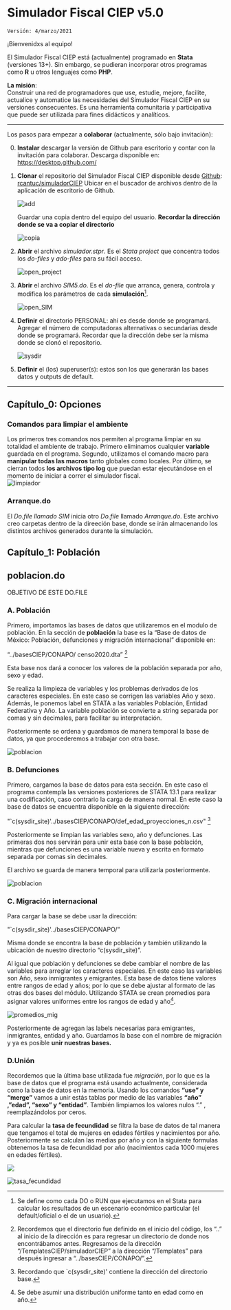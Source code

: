 # Simulador Fiscal CIEP v5.0

	Versión: 4/marzo/2021

¡Bienvenidxs al equipo!

El Simulador Fiscal CIEP está (actualmente) programado en **Stata** (versiones 13+). Sin embargo, se pudieran incorporar otros programas como **R** u otros lenguajes como **PHP**.


**La misión**:  
Construir una red de programadores que use, estudie, mejore, facilite, actualice y automatice las necesidades del Simulador Fiscal CIEP en su versiones consecuentes. Es una herramienta comunitaria y participativa que puede ser utilizada para fines didácticos y analíticos.

---

Los pasos para empezar a **colaborar** (actualmente, sólo bajo invitación):

0. **Instalar** descargar la versión de Github para escritorio y contar con la invitación para colaborar. Descarga disponible en: https://desktop.github.com/
1. **Clonar** el repositorio del Simulador Fiscal CIEP disponible desde [Github][]: [rcantuc/simuladorCIEP][simuladorCIEP]
	Ubicar en el buscador de archivos dentro de la aplicación de escritorio de Github.
	
	![add](/Images/Cap_0/add.PNG) 
	
	Guardar una copia dentro del equipo del usuario. **Recordar la dirección donde se va a copiar el directorio**
	
	![copia](/Images/Cap_0/copia.PNG)

2. **Abrir** el archivo *simulador.stpr*. Es el *Stata project* que concentra todos los *do-files* y *ado-files* para su fácil acceso.
	
	![open_project](/Images/Cap_0/open_project.PNG)
	
3. **Abrir** el archivo *SIM5.do*. Es el *do-file* que arranca, genera, controla y modifica los parámetros de cada **simulación**[^1]. 
	
	![open_SIM](/Images/Cap_0/open_SIM.PNG)
	
4. **Definir** el directorio PERSONAL: ahí es desde donde se programará. Agregar el número de computadoras alternativas o secundarias desde donde se programará.
	Recordar que la dirección debe ser la misma donde se clonó el repositorio. 
	
	![sysdir](/Images/Cap_0/sysdir.PNG)
	
5. **Definir** el (los) superuser(s): estos son los que generarán las bases datos y outputs de default.

---
## Capítulo_0: Opciones



### Comandos para limpiar el ambiente 

Los primeros tres comandos nos permiten al programa limpiar en su totalidad el ambiente de trabajo. Primero eliminamos cualquier **variable** guardada en el programa. Segundo, utilizamos el comando macro para **manipular todas las macros** tanto globales como locales.  Por último, se cierran todos **los archivos tipo log** que puedan estar ejecutándose en el momento de iniciar a correr el simulador fiscal.  
	![limpiador](/Images/Cap_0/Limpiador.PNG)

### Arranque.do
El *Do.file llamado SIM* inicia otro *Do.file* llamado *Arranque.do*. Este archivo creo carpetas dentro de la direeción base, donde se irán almacenando los distintos archivos generados durante la simulación. 

## Capítulo_1: Población

## poblacion.do
OBJETIVO DE ESTE DO.FILE

### A. Población
Primero, importamos las bases de datos que utilizaremos en el modulo de población. 
En la sección de **población** la base es la “Base de datos de México: Población, defunciones y migración internacional” disponible en:

“../basesCIEP/CONAPO/ censo2020.dta” [^2]

Esta base nos dará a conocer los valores de la población separada por año, sexo y edad.  

Se realiza la limpieza de variables y los problemas derivados de los caracteres especiales. En este caso se corrigen las variables Año y sexo. Además, le ponemos label en STATA a las variables Población, Entidad Federativa y Año.
La variable población se convierte a string separada por comas y sin decimales, para facilitar su interpretación. 

Posteriormente se ordena y guardamos de manera temporal la base de datos, ya que procederemos a trabajar con otra base. 

![poblacion](/Images/Cap_1/poblacion.PNG)


### B. Defunciones

Primero, cargamos la base de datos para esta sección. En este caso el programa contempla las versiones posteriores de STATA 13.1 para realizar una codificación, caso contrario la carga de manera normal. 
En este caso la base de datos se encuentra disponible en la siguiente dirección: 

"`c(sysdir_site)'../basesCIEP/CONAPO/def_edad_proyecciones_n.csv" [^3]

Posteriormente se limpian las variables sexo, año y defunciones. Las primeras dos nos servirán para unir esta base con la base población, mientras que defunciones es una variable nueva y escrita en formato separada por comas sin decimales. 

El archivo se guarda de manera temporal para utilizarla posteriormente. 

![poblacion](/Images/Cap_1/defunciones.PNG)


### C. Migración internacional
Para cargar la base se debe usar la dirección: 

"`c(sysdir_site)'../basesCIEP/CONAPO/” 

Misma donde se encontra la base de población y también utilizando  la ubicación de nuestro directorio “c(sysdir_site)”.

Al igual que población y defunciones se debe cambiar el nombre de las variables para arreglar los caracteres especiales. En este caso las variables son Año, sexo inmigrantes y emigrantes.
Esta base de datos tiene valores entre rangos de edad y años; por lo que se debe ajustar al formato de las otras dos bases del módulo. Utilizando STATA se crean promedios para asignar valores uniformes entre los rangos de edad y año[^4].

![promedios_mig](/Images/Cap_1/promedios_mig.PNG)

Posteriormente de agregan las labels necesarias para emigrantes, inmigrantes, entidad y año. Guardamos la base con el nombre de migración y ya es posible **unir nuestras bases.**

### D.Unión

Recordemos que la última base utilizada fue *migración*, por lo que es la base de datos que el programa está usando actualmente, considerada como la base de datos en la memoria. Usando los comandos **“use” y “merge”** vamos a unir estás tablas por medio de las variables **“año” ,”edad”, “sexo” y “entidad”**. También limpiamos los valores nulos “.” , reemplazándolos por ceros.

Para calcular la **tasa de fecundidad** se filtra la base de datos de tal manera que tengamos el total de mujeres en edades fértiles y nacimientos por año.  Posteriormente se calculan las medias por año y con la siguiente formulas obtenemos la tasa de fecundidad por año (nacimientos cada 1000 mujeres en edades fértiles). 

<img src="https://render.githubusercontent.com/render/math?math=Tasa de fecundidad =\frac{Nacimientos}{Mujeres Fertiles}*1000">

![tasa_fecundidad](/Images/Cap_1/tasa_fecundidad.PNG)









[^1]: Se define como cada DO o RUN que ejecutamos en el Stata para calcular los resultados de un escenario económico particular (el default/oficial o el de un usuario).
[^2]: Recordemos que el directorio fue definido en el inicio del código, los “..” al inicio de la dirección es para regresar un directorio de donde nos encontrábamos antes. Regresamos de la dirección “/TemplatesCIEP/simuladorCIEP” a la dirección “/Templates” para después ingresar a “../basesCIEP/CONAPO/”. 

[^3]: Recordando que `c(sysdir_site)' contiene la dirección del directorio base.  
[^4]: Se debe asumir una distribución uniforme tanto en edad como en año. 

[Github]:https://github.com/

[simuladorCIEP]:https://github.com/rcantuc/simuladorCIEP
